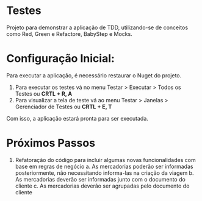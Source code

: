 # Testes
Projeto para demonstrar a aplicação de TDD, utilizando-se de conceitos como Red, Green e Refactore, BabyStep e Mocks.

# Configuração Inicial:
Para executar a aplicação, é necessário restaurar o Nuget do projeto.

1.	Para executar os testes vá no menu Testar > Executar > Todos os Testes ou <b>CRTL + R, A</b>
2.  Para visualizar a tela de teste vá ao menu Testar > Janelas > Gerenciador de Testes ou <b>CRTL + E, T </b>

Com isso, a aplicação estará pronta para ser executada.

# Próximos Passos
1.	Refatoração do código para incluir algumas novas funcionalidades com base em regras de negócio
a.  As mercadorias poderão ser informadas posteriormente, não necessitando informa-las na criação da viagem
b.  As mercadorias deverão ser informadas junto com o documento do cliente
c.  As mercadorias deverão ser agrupadas pelo documento do cliente

